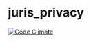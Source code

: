 # juris_privacy
[![Code Climate](https://codeclimate.com/github/lorenzo-ange/juris_privacy/badges/gpa.svg)](https://codeclimate.com/github/lorenzo-ange/juris_privacy)
